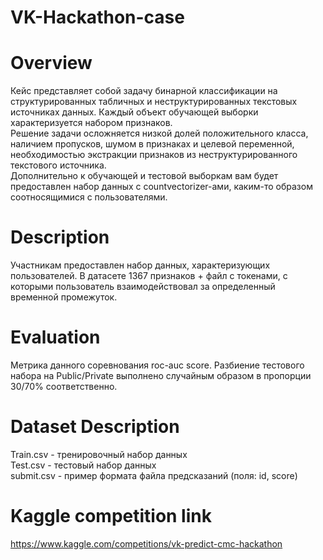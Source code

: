# VK-Hackathon-case

# Overview
Кейс представляет собой задачу бинарной классификации на структурированных табличных и неструктурированных текстовых источниках данных. Каждый объект обучающей выборки характеризуется набором признаков. <br />
Решение задачи осложняется низкой долей положительного класса, наличием пропусков, шумом в признаках и целевой переменной, необходимостью экстракции признаков из неструктурированного текстового источника. <br />
Дополнительно к обучающей и тестовой выборкам вам будет предоставлен набор данных с countvectorizer-ами, каким-то образом соотносящимися с пользователями.

# Description
Участникам предоставлен набор данных, характеризующих пользователей. В датасете 1367 признаков + файл с токенами, с которыми пользователь взаимодействовал за определенный временной промежуток.

# Evaluation
Метрика данного соревнования roc-auc score. Разбиение тестового набора на Public/Private выполнено случайным образом в пропорции 30/70% соответственно.

# Dataset Description
Train.csv - тренировочный набор данных <br />
Test.csv - тестовый набор данных <br />
submit.csv - пример формата файла предсказаний (поля: id, score)

# Kaggle competition link
https://www.kaggle.com/competitions/vk-predict-cmc-hackathon
